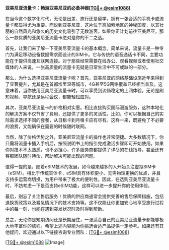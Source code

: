 **亚美尼亚流量卡：畅游亚美尼亚的必备神器[[TG💪+ @esim1088](https://t.me/s/esim1088)]**

在当今这个数字化时代，无论是出差、旅行还是留学，拥有一张合适的手机卡或流量卡都显得尤为重要。而说到亚美尼亚，这片位于高加索地区的神秘国度，以其壮丽的自然风光和悠久的历史文化吸引了无数游客。如果你正计划前往亚美尼亚，那么一款优质的亚美尼亚流量卡绝对是你的不二之选。

首先，让我们来了解一下亚美尼亚流量卡的基本概念。简单来说，流量卡是一种专门为满足移动设备数据需求而设计的SIM卡。它与传统的语音通话卡不同，主要功能在于提供高速互联网连接。对于那些经常需要在线办公、观看视频或者使用社交媒体的人来说，一张高质量的流量卡无疑是日常生活中不可或缺的一部分。

那么，为什么选择亚美尼亚流量卡呢？首先，亚美尼亚的网络基础设施近年来得到了显著提升，尤其是在首都埃里温等城市，4G甚至5G网络覆盖已经相当普及。这意味着，当你使用亚美尼亚流量卡时，可以享受到流畅稳定的上网体验。无论是刷短视频、导航还是远程会议，都能轻松应对。

其次，亚美尼亚流量卡的价格相对实惠。相比直接购买国际漫游服务，这种本地化的解决方案不仅节省了费用，还提供了更多的灵活性。比如，你可以根据自己的实际需求选择不同的套餐，从日租卡到月租卡应有尽有。这样一来，既避免了不必要的浪费，又能确保在需要的时候随时联网。

当然，除了价格优势之外，亚美尼亚流量卡的操作也非常便捷。大多数情况下，你只需将流量卡插入手机后，按照说明书上的指引完成激活步骤即可开始使用。如果你对技术不太熟悉，也不必担心，许多服务商都提供了详尽的在线指导，甚至还有客服团队随时待命，帮助解决可能出现的问题。

值得一提的是，随着eSIM技术的发展，如今越来越多的人开始关注虚拟SIM卡（eSIM）。相比于传统实体卡，eSIM具有体积更小、无需物理更换的优点，并且支持多运营商切换，为用户带来了极大的便利性。因此，在选购亚美尼亚流量卡时，不妨考虑一下是否支持eSIM功能，这样可以进一步提升你的使用体验。

最后，别忘了关注售后服务！优质的供应商通常会提供完善的售后保障措施，包括退换货政策以及紧急情况下的技术支持等。这不仅能让你更加安心地享受旅行过程中的每一刻，也能在遇到突发状况时及时得到帮助。

总之，无论你是短期访问还是长期居住，一张适合自己的亚美尼亚流量卡都能够极大地丰富你的旅程。希望上述内容能为你挑选合适产品提供一定参考。如果还有其他疑问，欢迎通过以下链接咨询专业团队：[[TG💪+ @esim1088](https://t.me/s/esim1088)]

[[TG💪+ @esim1088](https://t.me/s/esim1088) ![Image](https://i.postimg.cc/4NQfJmqS/Snipaste-2025-05-13-00-14-12.png)]